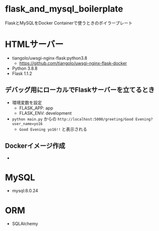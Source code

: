 # flask_and_mysql_boilerplate
FlaskとMySQLをDocker Containerで使うときのボイラープレート

# HTMLサーバー
- tiangolo/uwsgi-nginx-flask:python3.8
  - https://github.com/tiangolo/uwsgi-nginx-flask-docker
- Python 3.8.8
- Flask 1.1.2

## デバッグ用にローカルでFlaskサーバーを立てるとき
- 環境変数を設定
  - FLASK_APP: app
  - FLASK_ENV: development
- `python main.py` からの `http://localhost:5000/greeting/Good Evening?user_name=yo16`
  - `Good Evening yo16!!` と表示される


## Dockerイメージ作成
- 


# MySQL
- mysql:8.0.24

# ORM
- SQLAlchemy
